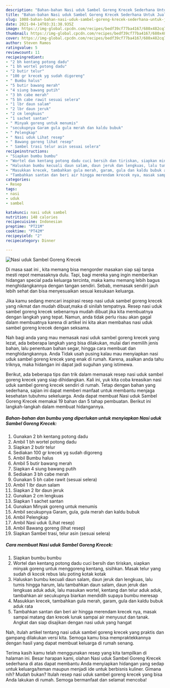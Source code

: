 ```yaml
---
description: "Bahan-bahan Nasi uduk Sambel Goreng Krecek Sederhana Untuk Jualan"
title: "Bahan-bahan Nasi uduk Sambel Goreng Krecek Sederhana Untuk Jualan"
slug: 1008-bahan-bahan-nasi-uduk-sambel-goreng-krecek-sederhana-untuk-jualan
date: 2021-04-14T03:31:38.935Z
image: https://img-global.cpcdn.com/recipes/bedf39cf77ba4167/680x482cq70/nasi-uduk-sambel-goreng-krecek-foto-resep-utama.jpg
thumbnail: https://img-global.cpcdn.com/recipes/bedf39cf77ba4167/680x482cq70/nasi-uduk-sambel-goreng-krecek-foto-resep-utama.jpg
cover: https://img-global.cpcdn.com/recipes/bedf39cf77ba4167/680x482cq70/nasi-uduk-sambel-goreng-krecek-foto-resep-utama.jpg
author: Steven Ramos
ratingvalue: 5
reviewcount: 11
recipeingredient:
- "2 bh kentang potong dadu"
- "1 bh wortel potong dadu"
- "2 butir telur"
- "100 gr krecek yg sudah digoreng"
- " Bumbu halus"
- "5 butir bawang merah"
- "4 siung bawang putih"
- "3 bh cabe merah"
- "5 bh cabe rawit sesuai selera"
- "1 lbr daun salam"
- "2 lbr daun jeruk"
- "2 cm lengkuas"
- "1 sachet santan"
- " Minyak goreng untuk menumis"
- "secukupnya Garam gula gula merah dan kaldu bubuk"
- " Pelengkap"
- " Nasi uduk Lihat resep"
- " Bawang goreng lihat resep"
- " Sambel trasi telur asin sesuai selera"
recipeinstructions:
- "Siapkan bumbu bumbu"
- "Wortel dan kentang potong dadu cuci bersih dan tiriskan, siapkan minyak goreng untuk menggoreng kentang, sisihkan. Masak telur yang sudah di kocok rebus lalu poting kotak kotak"
- "Haluskan bumbu kecuali daun salam, daun jeruk dan lengkuas, lalu tumis hingga harum, lalu tambahkan daun salam, daun jeruk dan lengkuas aduk aduk, lalu masukan wortel, kentang dan telur aduk aduk, tambahkan air secukupnya biarkan mendidih supaya bumbu meresap"
- "Masukkan krecek, tambahkan gula merah, garam, gula dan kaldu bubuk aduk rata"
- "Tambahkan santan dan beri air hingga merendam krecek nya, masak sampai matang dan krecek lunak sampai air menyusut dan tanak. Angkat dan siap disajikan dengan nasi uduk yang hangat"
categories:
- Resep
tags:
- nasi
- uduk
- sambel

katakunci: nasi uduk sambel 
nutrition: 148 calories
recipecuisine: Indonesian
preptime: "PT21M"
cooktime: "PT42M"
recipeyield: "2"
recipecategory: Dinner

---
```



![Nasi uduk Sambel Goreng Krecek](https://img-global.cpcdn.com/recipes/bedf39cf77ba4167/680x482cq70/nasi-uduk-sambel-goreng-krecek-foto-resep-utama.jpg)

Di masa  saat ini , kita memang bisa mengorder masakan siap saji tanpa mesti repot memasaknya dulu. Tapi, bagi mereka yang ingin memberikan hidangan special pada keluarga tercinta, maka kamu memang lebih bagus menghidangkannya dengan tangan sendiri. Sebab, memasak sendiri jauh lebih sehat dan bisa menyesuaikan sesuai kesukaan keluarga.

Jika kamu sedang mencari inspirasi resep nasi uduk sambel goreng krecek yang nikmat dan mudah dibuat,maka di sinilah tempatnya. Resep nasi uduk sambel goreng krecek  sebenarnya mudah dibuat jika kita membuatnya dengan langkah yang tepat. Namun, anda tidak perlu risau akan gagal dalam membuatnya 
karena di artikel ini kita akan membahas nasi uduk sambel goreng krecek dengan seksama.  



Nah bagi anda yang mau memasak nasi uduk sambel goreng krecek yang lezat, ada beberapa langkah yang bisa dilakukan, mulai dari memilih jenis bahan, lalu penentuan bahan segar, hingga cara membuat dan menghidangkannya. Anda Tidak usah pusing kalau mau menyiapkan nasi uduk sambel goreng krecek yang enak di rumah. Karena, asalkan anda  tahu triknya, maka hidangan ini dapat jadi suguhan yang istimewa.

Berikut, ada beberapa tips dan trik dalam memasak resep nasi uduk sambel goreng krecek yang siap dihidangkan. Kali ini, yuk kita coba kreasikan nasi uduk sambel goreng krecek sendiri di rumah. Tetap dengan bahan yang sederhana, sajian ini dapat memberi manfaat untuk membantu menjaga kesehatan tubuhmu sekeluarga. Anda dapat membuat Nasi uduk Sambel Goreng Krecek memakai 19 bahan dan 5 tahap pembuatan. Berikut ini langkah-langkah dalam membuat hidangannya.

<!--inarticleads1-->

##### Bahan-bahan dan bumbu yang diperlukan untuk menyiapkan Nasi uduk Sambel Goreng Krecek:

1. Gunakan 2 bh kentang potong dadu
1. Ambil 1 bh wortel potong dadu
1. Siapkan 2 butir telur
1. Sediakan 100 gr krecek yg sudah digoreng
1. Ambil  Bumbu halus
1. Ambil 5 butir bawang merah
1. Siapkan 4 siung bawang putih
1. Sediakan 3 bh cabe merah
1. Gunakan 5 bh cabe rawit (sesuai selera)
1. Ambil 1 lbr daun salam
1. Siapkan 2 lbr daun jeruk
1. Gunakan 2 cm lengkuas
1. Siapkan 1 sachet santan
1. Gunakan  Minyak goreng untuk menumis
1. Ambil secukupnya Garam, gula, gula merah dan kaldu bubuk
1. Ambil  Pelengkap
1. Ambil  Nasi uduk (Lihat resep)
1. Ambil  Bawang goreng (lihat resep)
1. Siapkan  Sambel trasi, telur asin (sesuai selera)




<!--inarticleads2-->

##### Cara membuat Nasi uduk Sambel Goreng Krecek:

1. Siapkan bumbu bumbu
1. Wortel dan kentang potong dadu cuci bersih dan tiriskan, siapkan minyak goreng untuk menggoreng kentang, sisihkan. Masak telur yang sudah di kocok rebus lalu poting kotak kotak
1. Haluskan bumbu kecuali daun salam, daun jeruk dan lengkuas, lalu tumis hingga harum, lalu tambahkan daun salam, daun jeruk dan lengkuas aduk aduk, lalu masukan wortel, kentang dan telur aduk aduk, tambahkan air secukupnya biarkan mendidih supaya bumbu meresap
1. Masukkan krecek, tambahkan gula merah, garam, gula dan kaldu bubuk aduk rata
1. Tambahkan santan dan beri air hingga merendam krecek nya, masak sampai matang dan krecek lunak sampai air menyusut dan tanak. Angkat dan siap disajikan dengan nasi uduk yang hangat




Nah, itulah artikel tentang  nasi uduk sambel goreng krecek  yang praktis dan gampang dilakukan versi kita. Semoga kamu bisa mempraktekkannya dengan hasil yang dapat membuat keluarga di rumah senang. 

Terima kasih kamu telah menggunakan resep yang kita tampilkan di halaman ini. Besar harapan kami, olahan  Nasi uduk Sambel Goreng Krecek sederhana di atas dapat membantu Anda menyiapkan hidangan yang sedap untuk keluarga/teman maupun menjadi ide untuk berbisnis kuliner. Gimana nih? Mudah bukan? Itulah resep nasi uduk sambel goreng krecek yang bisa Anda lakukan di rumah. Semoga bermanfaat dan selamat mencoba!


